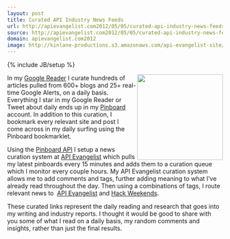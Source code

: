 ```yaml
---
layout: post
title: Curated API Industry News Feeds
url: http://apievangelist.com2012/05/05/curated-api-industry-news-feeds/
source: http://apievangelist.com2012/05/05/curated-api-industry-news-feeds/
domain: apievangelist.com2012
image: http://kinlane-productions.s3.amazonaws.com/api-evangelist-site/blog/pinboard_in_blue.png
---
```

{% include JB/setup %}<p>
     <img src="http://kinlane-productions.s3.amazonaws.com/api-evangelist/pinboard/pinboard_in_blue.png"  width="200" align="right" />
</p>
<p>
     In my <a title="Google Reader" href="http://www.google.com/reader/">Google Reader</a> I curate hundreds of articles pulled from 600+ blogs and 25+ real-time Google Alerts, on a daily basis. Everything I star in my Google Reader or Tweet about daily ends up in my <a title="Pinboard" href="http://pinboard.in/">Pinboard</a> account. In addition to this curation, I bookmark every relevant site and post I come across in my daily surfing using the Pinboard bookmarklet.
</p>
<p>
     Using the <a title="Pinboard API" href="http://pinboard.in/api/">Pinboard API</a> I setup a news curation system at <a title="API Evangelist" href="http://apievangelist.com">API Evangelist</a> which pulls my latest pinboards every 15 minutes and adds them to a curation queue which I monitor every couple hours. My API Evangelist curation system allows me to add comments and tags, further adding meaning to what I’ve already read throughout the day. Then using a combinations of tags, I route relevant news to  <a title="API Evangelist" href="/news/">API Evangelist</a> and <a title="Hack Weekend News" href="http://www.hackweekends.com/news/">Hack Weekends</a>.
</p>
<p>
     These curated links represent the daily reading and research that goes into my writing and industry reports. I thought it would be good to share with you some of what I read on a daily basis, my random comments and insights, rather than just the final results.
</p>
